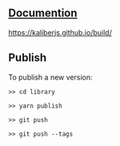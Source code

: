 ## [Documention](https://kaliberjs.github.io/build/)

https://kaliberjs.github.io/build/

## Publish

To publish a new version:

```
>> cd library

>> yarn publish

>> git push

>> git push --tags
```
